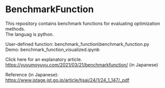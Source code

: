 # BenchmarkFunction

This repository contains benchmark functions for evaluating optimization methods.  
The languag is python.  

User-defined function: benchmark_function\benchmark_function.py  
Demo: benchmark_function_visualized.ipynb  

Click here for an explanatory article. https://yuyumoyuyu.com/2021/03/21/benchmarkfunction/ (in Japanese)  

Reference (in Japanese): https://www.jstage.jst.go.jp/article/tjsai/24/1/24_1_147/_pdf
